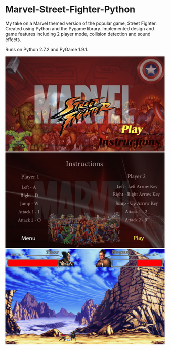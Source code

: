 # Marvel-Street-Fighter-Python

My take on a Marvel themed version of the popular game, Street Fighter. Created using Python and the Pygame library. Implemented design and game features including 2 player mode, collision detection and sound effects.

Runs on Python 2.7.2 and PyGame 1.9.1.

![Screenshot](preview/street-fighter-menu.png)
![Screenshot](preview/street-fighter-controls.png)
![Screenshot](preview/street-fighter-gameplay.png)

